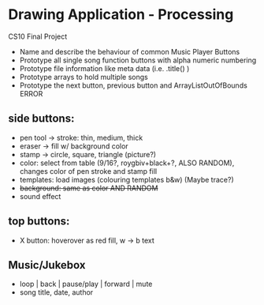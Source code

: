 # Drawing Application - Processing
CS10 Final Project


- Name and describe the behaviour of common Music Player Buttons
- Prototype all single song function buttons with alpha numeric numbering
- Prototype file information like meta data (i.e. .title() )
- Prototype arrays to hold multiple songs
- Prototype the next button, previous button and ArrayListOutOfBounds ERROR

## side buttons:
- pen tool -> stroke: thin, medium, thick
- eraser -> fill w/ background color
- stamp -> circle, square, triangle (picture?)
- color: select from table (9/16?, roygbiv+black+?, ALSO RANDOM), changes color of pen stroke and stamp fill
- templates: load images (colouring templates b&w) (Maybe trace?)
- <del>background: same as color AND RANDOM
- sound effect

## top buttons:
- X button: hoverover as red fill, w -> b text

## Music/Jukebox
- loop | back | pause/play | forward | mute
- song title, date, author
